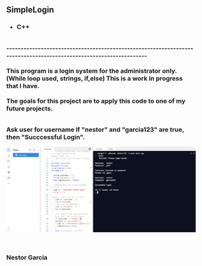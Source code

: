 <h2>SimpleLogin</h2>
<h3><ul><li>C++</ul></li>

<br>
------------------------------------------------------------------------------------------------------------------
<br>
<br>This program is a login system for the administrator only. (While loop used, strings, if,else) This is a work in progress that I have. <br><br>The goals for this project are to apply this code to one of my future projects.

<br>Ask user for username
If "nestor" and "garcia123" are true, then "Succcessful Login".

![](imgs/Capture.PNG)

<br>
<p> <b>Nestor Garcia</b></p>
